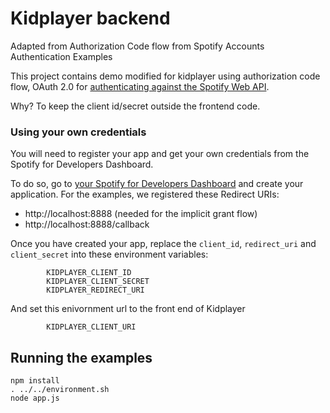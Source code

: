 # Kidplayer backend

Adapted from Authorization Code flow from Spotify Accounts Authentication Examples

This project contains demo modified for kidplayer using authorization code flow, OAuth 2.0 for [authenticating against the Spotify Web API](https://developer.spotify.com/web-api/authorization-guide/).

Why?
To keep the client id/secret outside the frontend code.

### Using your own credentials

You will need to register your app and get your own credentials from the Spotify for Developers Dashboard.

To do so, go to [your Spotify for Developers Dashboard](https://beta.developer.spotify.com/dashboard) and create your application. For the examples, we registered these Redirect URIs:

- http://localhost:8888 (needed for the implicit grant flow)
- http://localhost:8888/callback

Once you have created your app, replace the `client_id`, `redirect_uri` and `client_secret` into these environment variables:

            KIDPLAYER_CLIENT_ID
            KIDPLAYER_CLIENT_SECRET
            KIDPLAYER_REDIRECT_URI

And set this enivornment url to the front end of Kidplayer

            KIDPLAYER_CLIENT_URI

## Running the examples

    npm install
    . ../../environment.sh
    node app.js
